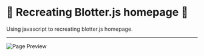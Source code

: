 # 🌈 Recreating Blotter.js homepage 🌈

Using javascript to recreating blotter.js homepage.

----

<img src="https://i.imgur.com/4FPEugY.gif" alt="Page Preview" />
